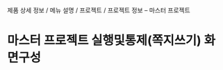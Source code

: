 <!--breadcrumb:제품 상세 정보 / 메뉴 설명 / 프로젝트 / 프로젝트 정보 – 마스터 프로젝트--><span class="md-breadcrumb">제품 상세 정보 / 메뉴 설명 / 프로젝트 / 프로젝트 정보 – 마스터 프로젝트</span>
# 마스터 프로젝트 실행및통제(쪽지쓰기) 화면구성
